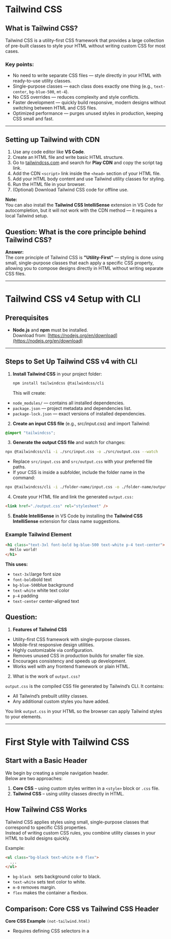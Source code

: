 # Tailwind CSS

## What is Tailwind CSS?

Tailwind CSS is a utility-first CSS framework that provides a large collection of pre-built classes to style your HTML without writing custom CSS for most cases.

### Key points:

- No need to write separate CSS files — style directly in your HTML with ready-to-use utility classes.
- Single-purpose classes — each class does exactly one thing (e.g., `text-center`, `bg-blue-500`, `mt-4`).
- No CSS overrides — reduces complexity and style conflicts.
- Faster development — quickly build responsive, modern designs without switching between HTML and CSS files.
- Optimized performance — purges unused styles in production, keeping CSS small and fast.

---

## Setting up Tailwind with CDN

1. Use any code editor like **VS Code**.
2. Create an HTML file and write basic HTML structure.
3. Go to [tailwindcss.com](https://tailwindcss.com/) and search for **Play CDN** and copy the script tag link.
4. Add the CDN `<script>` link inside the `<head>` section of your HTML file.
5. Add your HTML body content and use Tailwind utility classes for styling.
6. Run the HTML file in your browser.
7. (Optional) Download Tailwind CSS code for offline use.

**Note:**  
You can also install the **Tailwind CSS IntelliSense** extension in VS Code for autocompletion, but it will not work with the CDN method — it requires a local Tailwind setup.

## Question: What is the core principle behind Tailwind CSS?

**Answer:**  
The core principle of Tailwind CSS is **"Utility-First"** — styling is done using small, single-purpose classes that each apply a specific CSS property, allowing you to compose designs directly in HTML without writing separate CSS files.

---

# Tailwind CSS v4 Setup with CLI

## Prerequisites

- **Node.js** and **npm** must be installed.  
  Download from: [https://nodejs.org/en/download](https://nodejs.org/en/download)

---

## Steps to Set Up Tailwind CSS v4 with CLI

1. **Install Tailwind CSS** in your project folder:
   ```bash
   npm install tailwindcss @tailwindcss/cli
   ```
   This will create:

- `node_modules/` — contains all installed dependencies.
- `package.json` — project metadata and dependencies list.
- `package-lock.json` — exact versions of installed dependencies.

2. **Create an input CSS file** (e.g., src/input.css) and import Tailwind:

```css
@import "tailwindcss";
```

3. **Generate the output CSS file** and watch for changes:

```bash
npx @tailwindcss/cli -i ./src/input.css -o ./src/output.css --watch
```

- Replace `src/input.css` and `src/output.css` with your preferred file paths.
- If your CSS is inside a subfolder, include the folder name in the command:

```bash
npx @tailwindcss/cli -i ./folder-name/input.css -o ./folder-name/output.css --watch
```

4. Create your HTML file and link the generated `output.css:`

```html
<link href="./output.css" rel="stylesheet" />
```

5. **Enable IntelliSense** in VS Code by installing the **Tailwind CSS IntelliSense** extension for class name suggestions.

### Example Tailwind Element

```html
<h1 class="text-3xl font-bold bg-blue-500 text-white p-4 text-center">
  Hello world!
</h1>
```

**This uses:**

- `text-3xl`large font size
- `font-bold`bold text
- `bg-blue-500`blue background
- `text-white` white text color
- `p-4` padding
- `text-center` center-aligned text

## Question:

1. **Features of Tailwind CSS**

- Utility-first CSS framework with single-purpose classes.
- Mobile-first responsive design utilities.
- Highly customizable via configuration.
- Removes unused CSS in production builds for smaller file size.
- Encourages consistency and speeds up development.
- Works well with any frontend framework or plain HTML.

2. What is the work of `output.css?`

`output.css` is the compiled CSS file generated by Tailwind’s CLI.
It contains:

- All Tailwind’s prebuilt utility classes.
- Any additional custom styles you have added.

You link `output.css` in your HTML so the browser can apply Tailwind styles to your elements.

---

# First Style with Tailwind CSS

## Start with a Basic Header

We begin by creating a simple navigation header.  
Below are two approaches:

1. **Core CSS** – using custom styles written in a `<style>` block or `.css` file.
2. **Tailwind CSS** – using utility classes directly in HTML.

## How Tailwind CSS Works

Tailwind CSS applies styles using small, single-purpose classes that correspond to specific CSS properties.  
Instead of writing custom CSS rules, you combine utility classes in your HTML to build designs quickly.

Example:

```html
<ul class="bg-black text-white m-0 flex">
  ...
</ul>
```

- `bg-black ` sets background color to black.
- `text-white` sets text color to white.
- `m-0` removes margin.
- `flex` makes the container a flexbox.

## Comparison: Core CSS vs Tailwind CSS Header

**Core CSS Example** `(not-tailwind.html)`

- Requires defining CSS selectors in a <style> block or .css file.
- Styles are written once and applied to matching elements.
- Hover effects require writing separate CSS rules.

**Tailwind CSS Example** (`index.html`)

- No separate CSS file needed for basic styling.
- Styles are applied directly using Tailwind utility classes.
- Hover effects are applied using `hover:` prefix (e.g., `hover:bg-zinc-800`).
- Child styling can be applied using arbitrary variants like `[&>*]:flex`.

**Testing the Header**

- Open `not-tailwind.html` in the browser to see the plain CSS version.
- Open `index.html` to see the Tailwind CSS version.
- Resize the browser or inspect elements to understand how classes apply styles instantly.

## Questions

**How many pixels are in 1rem?**

By default in most browsers,` 1rem = 16px`.
This value is based on the root (`<html>`) font size, which can be changed via CSS.

**How to apply style to a child element in Tailwind CSS?**

You can use arbitrary variants with the [`&>*`] syntax.

**Example:**

```html
<ul class="[&>*]:flex">
  <li>Item 1</li>
  <li>Item 2</li>
</ul>
```

This applies `display: flex` to `all direct children` of the `<ul>` element.

---
